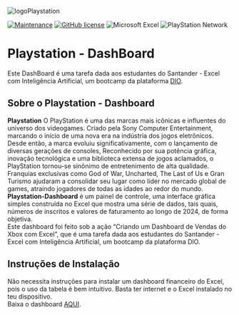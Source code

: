![logoPlaystation](https://github.com/user-attachments/assets/01d2b8dc-c0b4-451a-a913-5dcf5236362f)

[![Maintenance](https://img.shields.io/badge/Maintained%3F-yes-green.svg)](https://GitHub.com/Naereen/StrapDown.js/graphs/commit-activity)
[![GitHub license](https://img.shields.io/github/license/Naereen/StrapDown.js.svg)](https://github.com/Naereen/StrapDown.js/blob/master/LICENSE)
![Microsoft Excel](https://img.shields.io/badge/Microsoft_Excel-217346?style=for-the-badge&logo=microsoft-excel&logoColor=white)
![PlayStation Network](https://img.shields.io/badge/PSN-%230070D1.svg?style=for-the-badge&logo=Playstation&logoColor=white)


# Playstation - DashBoard
Este DashBoard é uma tarefa dada aos estudantes do Santander - Excel com Inteligência Artificial, um bootcamp da plataforma [DIO](https://www.dio.me/). 

## Sobre o Playstation - Dashboard
**Playstation** O PlayStation é uma das marcas mais icônicas e influentes do universo dos videogames. Criado pela Sony Computer Entertainment,  marcando o início de uma nova era na indústria dos jogos eletrônicos. Desde então, a marca evoluiu significativamente, com o lançamento de diversas gerações de consoles, Reconhecido por sua potência gráfica, inovação tecnológica e uma biblioteca extensa de jogos aclamados, o PlayStation tornou-se sinônimo de entretenimento de alta qualidade. Franquias exclusivas como God of War, Uncharted, The Last of Us e Gran Turismo ajudaram a consolidar seu lugar como líder no mercado global de games, atraindo jogadores de todas as idades ao redor do mundo.\
**Playstation-Dashboard** é um painel de controle, uma interface gráfica simples construída no Excel que mostra uma série de dados, tais quais, números de inscritos e valores de faturamento ao longo de 2024, de forma objetiva.\
Este dashboard foi feito sob a ação “Criando um Dashboard de Vendas do Xbox com Excel”, que é uma tarefa  dada aos estudantes do Santander - Excel com Inteligência Artificial, um bootcamp da plataforma DIO.

## Instruções de Instalação
Não necessita instruções para instalar um dashboard financeiro do Excel, pois o uso da tabela é bem intuitivo. Basta ter internet e o Excel instalado no teu dispositivo.\
Baixa o dashboard [AQUI]().
